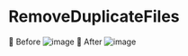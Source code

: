 # RemoveDuplicateFiles
	Before
![image](https://github.com/YoggyPutra/RemoveDuplicateFiles/assets/93303465/a6d1f837-aee9-41ed-a1cf-38ef74ccb8cb)
	After
![image](https://github.com/YoggyPutra/RemoveDuplicateFiles/assets/93303465/493ca41e-d266-4ebf-a99c-b3a3deaed1a0)


